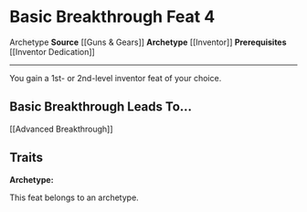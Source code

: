 ﻿---
actions: null
cost: null
element: null
feat: Basic Breakthrough
frequency: null
heighten_level: null
id: '3113'
level: '4'
name: Basic Breakthrough
prerequisite: '[[DATABASE/feat/Inventor Dedication|Inventor Dedication]]'
rarity: Common
requirement: null
school: null
source: '[[DATABASE/source/Guns & Gears|Guns & Gears]]'
subcategory: null
trait:
- '[[DATABASE/trait/Archetype|Archetype]]'
trigger: null
type: Feat

---
# Basic Breakthrough <span class="item-type">Feat 4</span>

<span class="item-trait">Archetype</span>
**Source** [[Guns & Gears]]
**Archetype** [[Inventor]]
**Prerequisites** [[Inventor Dedication]]

---
You gain a 1st- or 2nd-level inventor feat of your choice.

## Basic Breakthrough Leads To...

[[Advanced Breakthrough]]

## Traits

**Archetype:**

This feat belongs to an archetype.
